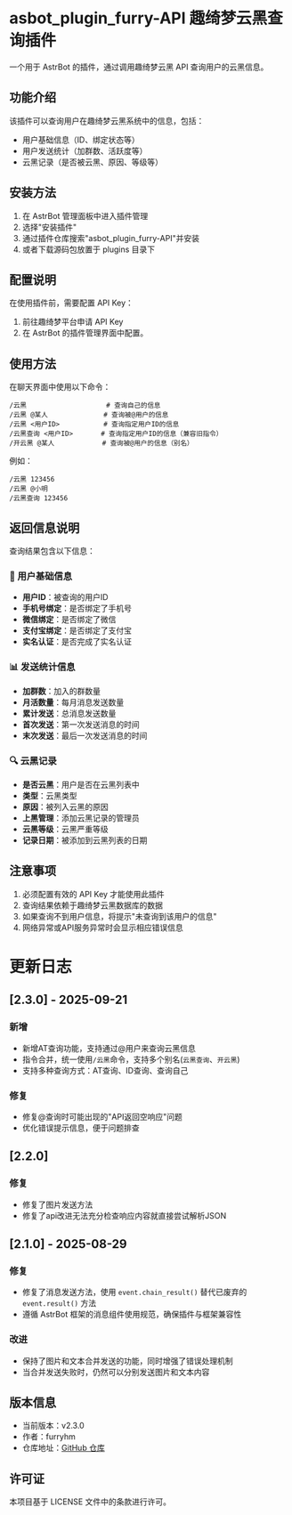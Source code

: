 # asbot_plugin_furry-API 趣绮梦云黑查询插件

一个用于 AstrBot 的插件，通过调用趣绮梦云黑 API 查询用户的云黑信息。

## 功能介绍

该插件可以查询用户在趣绮梦云黑系统中的信息，包括：
- 用户基础信息（ID、绑定状态等）
- 用户发送统计（加群数、活跃度等）
- 云黑记录（是否被云黑、原因、等级等）

## 安装方法

1. 在 AstrBot 管理面板中进入插件管理
2. 选择"安装插件"
3. 通过插件仓库搜索"asbot_plugin_furry-API"并安装
4. 或者下载源码包放置于 plugins 目录下

## 配置说明

在使用插件前，需要配置 API Key：

1. 前往趣绮梦平台申请 API Key
2. 在 AstrBot 的插件管理界面中配置。

## 使用方法

在聊天界面中使用以下命令：

```
/云黑                    # 查询自己的信息
/云黑 @某人              # 查询被@用户的信息
/云黑 <用户ID>           # 查询指定用户ID的信息
/云黑查询 <用户ID>       # 查询指定用户ID的信息（兼容旧指令）
/开云黑 @某人            # 查询被@用户的信息（别名）
```

例如：
```
/云黑 123456
/云黑 @小明
/云黑查询 123456
```

## 返回信息说明

查询结果包含以下信息：

### 📌 用户基础信息
- **用户ID**：被查询的用户ID
- **手机号绑定**：是否绑定了手机号
- **微信绑定**：是否绑定了微信
- **支付宝绑定**：是否绑定了支付宝
- **实名认证**：是否完成了实名认证

### 📊 发送统计信息
- **加群数**：加入的群数量
- **月活数量**：每月消息发送数量
- **累计发送**：总消息发送数量
- **首次发送**：第一次发送消息的时间
- **末次发送**：最后一次发送消息的时间

### 🔍 云黑记录
- **是否云黑**：用户是否在云黑列表中
- **类型**：云黑类型
- **原因**：被列入云黑的原因
- **上黑管理**：添加云黑记录的管理员
- **云黑等级**：云黑严重等级
- **记录日期**：被添加到云黑列表的日期

## 注意事项

1. 必须配置有效的 API Key 才能使用此插件
2. 查询结果依赖于趣绮梦云黑数据库的数据
3. 如果查询不到用户信息，将提示"未查询到该用户的信息"
4. 网络异常或API服务异常时会显示相应错误信息

# 更新日志

## [2.3.0] - 2025-09-21

### 新增

- 新增AT查询功能，支持通过@用户来查询云黑信息
- 指令合并，统一使用`/云黑`命令，支持多个别名(`云黑查询`、`开云黑`)
- 支持多种查询方式：AT查询、ID查询、查询自己

### 修复

- 修复@查询时可能出现的"API返回空响应"问题
- 优化错误提示信息，便于问题排查

## [2.2.0]

### 修复

 - 修复了图片发送方法
 - 修复了api改进无法充分检查响应内容就直接尝试解析JSON


## [2.1.0] - 2025-08-29

### 修复

- 修复了消息发送方法，使用 `event.chain_result()` 替代已废弃的 `event.result()` 方法
- 遵循 AstrBot 框架的消息组件使用规范，确保插件与框架兼容性

### 改进

- 保持了图片和文本合并发送的功能，同时增强了错误处理机制
- 当合并发送失败时，仍然可以分别发送图片和文本内容

## 版本信息

- 当前版本：v2.3.0
- 作者：furryhm
- 仓库地址：[GitHub 仓库](https://github.com/furryHM-mrz/asbot_plugin_furry-API-)

## 许可证

本项目基于 LICENSE 文件中的条款进行许可。